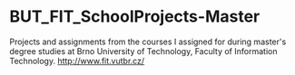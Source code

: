 BUT_FIT_SchoolProjects-Master
=============================

Projects and assignments from the courses I assigned for during master's degree studies at Brno University of Technology, Faculty of Information Technology.  http://www.fit.vutbr.cz/

